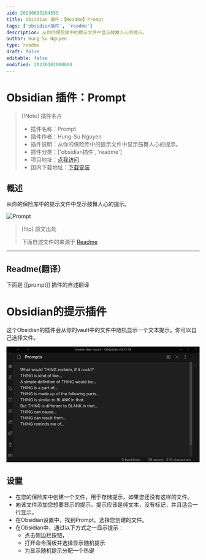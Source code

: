 ```yaml
---
uid: 20230803204559
title: Obsidian 插件：【Readme】Prompt
tags: ['obsidian插件', 'readme']
description: 从你的保险库中的提示文件中显示鼓舞人心的提示。
author: Hung-Su Nguyen
type: readme
draft: false
editable: false
modified: 20230101000000
---
```


# Obsidian 插件：Prompt

> [!Note] 插件名片
> - 插件名称：Prompt
> - 插件作者：Hung-Su Nguyen
> - 插件说明：从你的保险库中的提示文件中显示鼓舞人心的提示。
> - 插件分类：['obsidian插件', 'readme']
> - 项目地址：[点我访问](https://github.com/hungsu/obsidian-prompt)
> - 国内下载地址：[下载安装](https://pkmer.cn/products/plugin/pluginMarket/?prompt)

## 概述

从你的保险库中的提示文件中显示鼓舞人心的提示。

![Prompt](https://cdn.pkmer.cn/covers/prompt.gif!pkmer)

> [!tip] 原文出处
> 
>下面自述文件的来源于 [Readme](https://ghproxy.net/https://raw.githubusercontent.com/hungsu/obsidian-prompt/master/README.md)
> 

---

## Readme(翻译）

下面是 [[prompt]] 插件的自述翻译


# Obsidian的提示插件

这个Obsidian的插件会从你的vault中的文件中随机显示一个文本提示。你可以自己选择文件。

![使用鼠标的提示](https://raw.githubusercontent.com/hungsu/obsidian-prompt/master/screencast.gif)

## 设置

- 在您的保险库中创建一个文件，用于存储提示，如果您还没有这样的文件。
- 向该文件添加您想要显示的提示。提示应该是纯文本，没有标记，并且适合一行显示。
- 在Obsidian设置中，找到Prompt。选择您创建的文件。
- 在Obsidian中，通过以下方式之一显示提示：
  - 点击侧边栏按钮，
  - 打开命令面板并选择显示随机提示
  - 为显示随机提示分配一个热键



